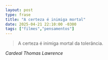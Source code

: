 ```yaml
---
layout: post
type: frase
title: "A certeza é inimiga mortal"
date: 2025-04-21 22:10:00 -0300
tags: ["filmes","pensamentos"]
---
```

<blockquote>
A certeza é inimiga mortal da tolerância.
</blockquote>
<cite>Cardeal Thomas Lawrence</cite>
